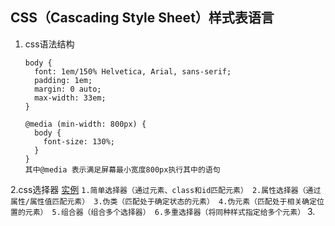 ## CSS（Cascading Style Sheet）样式表语言
1. css语法结构
    ```
    body {
      font: 1em/150% Helvetica, Arial, sans-serif;
      padding: 1em;
      margin: 0 auto;
      max-width: 33em;
    }

    @media (min-width: 800px) {
      body {
        font-size: 130%;
      }
    }
    其中@media 表示满足屏幕最小宽度800px执行其中的语句
    ```
2.css选择器 [实例](../styles/style.css)
    ```
    1.简单选择器（通过元素、class和id匹配元素）
    2.属性选择器（通过属性/属性值匹配元素）
    3.伪类（匹配处于确定状态的元素）
    4.伪元素（匹配处于相关确定位置的元素）
    5.组合器（组合多个选择器）
    6.多重选择器（将同种样式指定给多个元素）
    ```
3.
